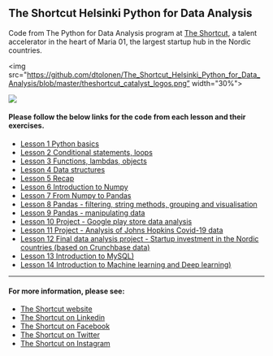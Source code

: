 
## The Shortcut Helsinki Python for Data Analysis

Code from The Python for Data Analysis program at [The Shortcut](https://theshortcut.org), a talent accelerator in the heart of Maria 01, the largest startup hub in the Nordic countries.


<img src="https://github.com/dtolonen/The_Shortcut_Helsinki_Python_for_Data_Analysis/blob/master/theshortcut_catalyst_logos.png” width="30%">

<img src=“https://github.com/dtolonen/The_Shortcut_Helsinki_Python_for_Data_Analysis/blob/master/theshortcut_python_image.png” width=“30%”>

#### Please follow the below links for the code from each lesson and their exercises.



- [Lesson 1 Python basics](https://github.com/dtolonen/The_Shortcut_Helsinki_Python_for_Data_Analysis/tree/master/Lesson_1_Python_basics)
- [Lesson 2 Conditional statements, loops](https://github.com/dtolonen/The_Shortcut_Helsinki_Python_for_Data_Analysis/tree/Lesson_2_Conditional_statements_loops)
- [Lesson 3 Functions, lambdas, objects](https://github.com/dtolonen/The_Shortcut_Helsinki_Python_for_Data_Analysis/tree/Lesson_3_Functions_lambdas_objects)
- [Lesson 4 Data structures](https://github.com/dtolonen/The_Shortcut_Helsinki_Python_for_Data_Analysis/tree/Lesson_4_Data_structures)
- [Lesson 5 Recap](https://github.com/dtolonen/The_Shortcut_Helsinki_Python_for_Data_Analysis/tree/Lesson_5_Recap)
- [Lesson 6 Introduction to Numpy](https://github.com/dtolonen/The_Shortcut_Helsinki_Python_for_Data_Analysis/tree/Lesson_6_Introduction_to_Numpy)
- [Lesson 7 From Numpy to Pandas](https://github.com/dtolonen/The_Shortcut_Helsinki_Python_for_Data_Analysis/tree/Lesson_7_From_Numpy_to_Pandas)
- [Lesson 8 Pandas - filtering, string methods, grouping and visualisation](https://github.com/dtolonen/The_Shortcut_Helsinki_Python_for_Data_Analysis/tree/Lesson_8_Pandas_filtering_string_methods_grouping_visualisation)
- [Lesson 9 Pandas - manipulating data](https://github.com/dtolonen/The_Shortcut_Helsinki_Python_for_Data_Analysis/tree/Lesson_9_Pandas_manipulating_data)
- [Lesson 10 Project - Google play store data analysis](https://github.com/dtolonen/The_Shortcut_Helsinki_Python_for_Data_Analysis/tree/Lesson_10_Project_Google_play_store_data_analysis)
- [Lesson 11 Project - Analysis of Johns Hopkins Covid-19 data](https://github.com/dtolonen/The_Shortcut_Helsinki_Python_for_Data_Analysis/tree/Lesson_11_Project_analysis_of_johns_hopkins_covid_19_data)
- [Lesson 12 Final data analysis project - Startup investment in the Nordic countries (based on Crunchbase data)](https://github.com/dtolonen/The_Shortcut_Helsinki_Python_for_Data_Analysis/tree/Lesson_12_Final_project_startup_investment_in_nordics_data_analysis)
- [Lesson 13 Introduction to MySQL)](https://github.com/dtolonen/The_Shortcut_Helsinki_Python_for_Data_Analysis/tree/Lesson_13_introduction_to_mysql)
- [Lesson 14 Introduction to Machine learning and Deep learning)](https://github.com/dtolonen/The_Shortcut_Helsinki_Python_for_Data_Analysis/tree/Lesson_14_introduction_to_machine_learning_and_deep_learning)

<hr/>

#### For more information, please see:
- [The Shortcut website](https://theshortcut.org) 
- [The Shortcut on Linkedin](https://www.linkedin.com/company/theshortcut/)
- [The Shortcut on Facebook](https://www.facebook.com/theshortcut/)
- [The Shortcut on Twitter](https://twitter.com/theshortcutorg?lang=en)
- [The Shortcut on Instagram](https://www.instagram.com/theshortcutorg/)




